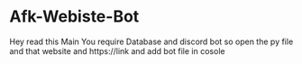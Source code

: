 # Afk-Webiste-Bot
Hey read this Main You require Database and discord bot 
so open the py file and that website and https://link and add bot file in cosole
